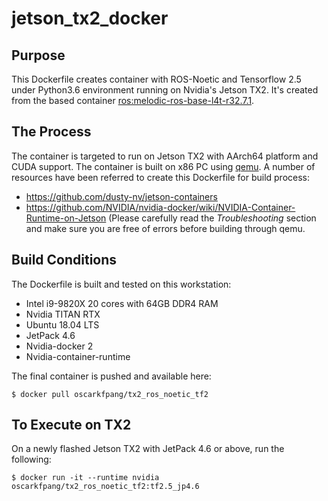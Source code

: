 # jetson_tx2_docker

## Purpose
This Dockerfile creates container with ROS-Noetic and Tensorflow 2.5 under Python3.6 environment running on Nvidia's Jetson TX2. It's created from the based container [ros:melodic-ros-base-l4t-r32.7.1](https://github.com/dusty-nv/jetson-containers).

## The Process
The container is targeted to run on Jetson TX2 with AArch64 platform and CUDA support. The container is built on x86 PC using [qemu](https://www.qemu.org/). A number of resources have been referred to create this Dockerfile for build process:
+ https://github.com/dusty-nv/jetson-containers
+ https://github.com/NVIDIA/nvidia-docker/wiki/NVIDIA-Container-Runtime-on-Jetson (Please carefully read the *Troubleshooting* section and make sure you are free of errors before building through qemu.

## Build Conditions
The Dockerfile is built and tested on this workstation:
+ Intel i9-9820X 20 cores with 64GB DDR4 RAM
+ Nvidia TITAN RTX
+ Ubuntu 18.04 LTS
+ JetPack 4.6
+ Nvidia-docker 2
+ Nvidia-container-runtime

The final container is pushed and available here:
```
$ docker pull oscarkfpang/tx2_ros_noetic_tf2
```

## To Execute on TX2
On a newly flashed Jetson TX2 with JetPack 4.6 or above, run the following:
```
$ docker run -it --runtime nvidia oscarkfpang/tx2_ros_noetic_tf2:tf2.5_jp4.6
```


